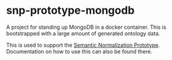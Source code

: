 # snp-prototype-mongodb
A project for standing up MongoDB in a docker container.  This is bootstrapped with a large amount of generated ontology data.

This is used to support the [Semantic Normalization Prototype](https://github.com/jlgrock/snp-prototype).  Documentation on how to use this can also be found there.  
